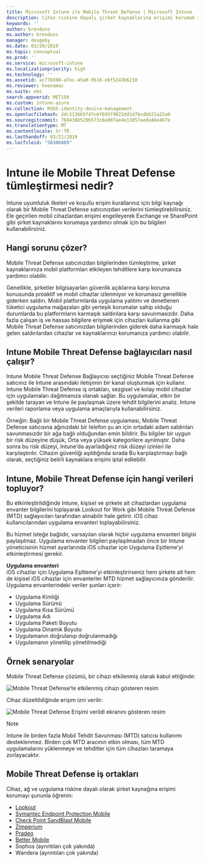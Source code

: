 ```yaml
---
title: Microsoft Intune ile Mobile Threat Defense | Microsoft Intune
description: Cihaz riskine dayalı şirket kaynaklarına erişimi korumak için Mobil Threat Defense iş ortağınız ile Intune Mobil Threat Defense (MTD) kullanın.
keywords: ''
author: brenduns
ms.author: brenduns
manager: dougeby
ms.date: 03/20/2019
ms.topic: conceptual
ms.prod: ''
ms.service: microsoft-intune
ms.localizationpriority: high
ms.technology: ''
ms.assetid: ac77b590-a7ec-45a0-9516-ebf5243b6210
ms.reviewer: heenamac
ms.suite: ems
search.appverid: MET150
ms.custom: intune-azure
ms.collection: M365-identity-device-management
ms.openlocfilehash: 2dc1136b5f47c6f695f9822dd1d7bcdbb21a22a0
ms.sourcegitcommit: 768430b5296573c6e007ae4e13d57aeda4be4b7e
ms.translationtype: MT
ms.contentlocale: tr-TR
ms.lasthandoff: 03/21/2019
ms.locfileid: "58306809"
---
```

# <a name="what-is-mobile-threat-defense-integration-with-intune"></a>Intune ile Mobile Threat Defense tümleştirmesi nedir?
Intune uyumluluk ilkeleri ve koşullu erişim kurallarınız için bilgi kaynağı olarak bir Mobile Threat Defense satıcınızdan verilerini tümleştirebilirsiniz. Ele geçirilen mobil cihazlardan erişimi engelleyerek Exchange ve SharePoint gibi şirket kaynaklarını korumaya yardımcı olmak için bu bilgileri kullanabilirsiniz.  

## <a name="what-problem-does-this-solve"></a>Hangi sorunu çözer?
Mobile Threat Defense satıcınızdan bilgilerinden tümleştirme, şirket kaynaklarınıza mobil platformları etkileyen tehditlere karşı korumanıza yardımcı olabilir.  

Genellikle, şirketler bilgisayarları güvenlik açıklarına karşı koruma konusunda proaktif ve mobil cihazlar izlenmiyor ve korumasız genellikle giderken saldırı. Mobil platformlarda uygulama yalıtımı ve denetlenen tüketici uygulama mağazaları gibi yerleşik korumalar sahip olduğu durumlarda bu platformların karmaşık saldırılara karşı savunmasızdır. Daha fazla çalışan iş ve hassas bilgilere erişmek için cihazları kullanma gibi Mobile Threat Defense satıcınızdan bilgilerinden giderek daha karmaşık hale gelen saldırılardan cihazlar ve kaynaklarınızı korumanıza yardımcı olabilir.  

## <a name="how-do-the-intune-mobile-threat-defense-connectors-work"></a>Intune Mobile Threat Defense bağlayıcıları nasıl çalışır?

Intune Mobile Threat Defense Bağlayıcısı seçtiğiniz Mobile Threat Defense satıcınız ile Intune arasındaki iletişimin bir kanal oluşturmak için kullanır. Intune Mobile Threat Defense iş ortakları, sezgisel ve kolay mobil cihazlar için uygulamaları dağıtmanıza olanak sağlar. Bu uygulamalar, etkin bir şekilde tarayan ve Intune ile paylaşmak üzere tehdit bilgilerini analiz. Intune verileri raporlama veya uygulama amaçlarıyla kullanabilirsiniz.  

Örneğin: Bağlı bir Mobile Threat Defense uygulaması, Mobile Threat Defense satıcısına ağınızdaki bir telefon şu an için ortadaki adam saldırıları savunmasızdır bir ağa bağlı olduğundan emin bildirir. Bu bilgiler bir uygun bir risk düzeyine düşük, Orta veya yüksek kategorilere ayrılmıştır. Daha sonra bu risk düzeyi, Intune'da ayarladığınız risk düzeyi izinleri ile karşılaştırılır. Cihazın güvenliği aşıldığında sırada Bu karşılaştırmayı bağlı olarak, seçtiğiniz belirli kaynaklara erişimi iptal edilebilir.

## <a name="what-data-does-intune-collect-for-mobile-threat-defense"></a>Intune, Mobile Threat Defense için hangi verileri topluyor?

Bu etkinleştirildiğinde Intune, kişisel ve şirkete ait cihazlardan uygulama envanter bilgilerini toplayarak Lookout for Work gibi Mobile Threat Defense (MTD) sağlayıcıları tarafından alınabilir hale getirir. iOS cihaz kullanıcılarından uygulama envanteri toplayabilirsiniz.

Bu hizmet isteğe bağlıdır, varsayılan olarak hiçbir uygulama envanteri bilgisi paylaşılmaz. Uygulama envanter bilgileri paylaşılmadan önce bir Intune yöneticisinin hizmet ayarlarında iOS cihazlar için Uygulama Eşitleme’yi etkinleştirmesi gerekir.

**Uygulama envanteri**  
iOS cihazlar için Uygulama Eşitleme’yi etkinleştirirseniz hem şirkete ait hem de kişisel iOS cihazlar için envanterler MTD hizmet sağlayıcınıza gönderilir. Uygulama envanterindeki veriler şunları içerir:

 - Uygulama Kimliği
 - Uygulama Sürümü
 - Uygulama Kısa Sürümü
 - Uygulama Adı
 - Uygulama Paketi Boyutu
 - Uygulama Dinamik Boyutu
 - Uygulamanın doğrulanıp doğrulanmadığı
 - Uygulamanın yönetilip yönetilmediği

## <a name="sample-scenarios"></a>Örnek senaryolar

Mobile Threat Defense çözümü, bir cihazı etkilenmiş olarak kabul ettiğinde:

![Mobile Threat Defense’te etkilenmiş cihazı gösteren resim](./media/MTD-image-1.png)

Cihaz düzeltildiğinde erişim izni verilir:

![Mobile Threat Defense Erişimi verildi ekranını gösteren resim](./media/MTD-image-2.png)

> [!NOTE] 
> Intune ile birden fazla Mobil Tehdit Savunması (MTD) satıcısı kullanımı desteklenmez. Birden çok MTD aracının etkin olması, tüm MTD uygulamalarını yüklenmeye ve tehditler için tüm cihazları taramaya zorlayacaktır.

## <a name="mobile-threat-defense-partners"></a>Mobile Threat Defense iş ortakları

Cihaz, ağ ve uygulama riskine dayalı olarak şirket kaynağına erişimi korumayı şununla öğrenin:

- [Lookout](lookout-mobile-threat-defense-connector.md)
- [Symantec Endpoint Protection Mobile](skycure-mobile-threat-defense-connector.md)
- [Check Point SandBlast Mobile](checkpoint-sandblast-mobile-mobile-threat-defense-connector.md)
- [Zimperium](zimperium-mobile-threat-defense-connector.md)
- [Pradeo](pradeo-mobile-threat-defense-connector.md)
- [Better Mobile](better-mobile-threat-defense-connector.md)
- Sophos (ayrıntıları çok yakında)
- Wandera (ayrıntıları çok yakında)
